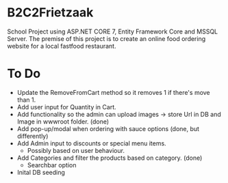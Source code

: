 # B2C2Frietzaak
School Project using ASP.NET CORE 7, Entity Framework Core and MSSQL Server. The premise of this project is to create an online food ordering website for a local fastfood restaurant.

# To Do
- Update the RemoveFromCart method so it removes 1 if there's move than 1.
- Add user input for Quantity in Cart.
- Add functionality so the admin can upload images -> store Url in DB and Image in wwwroot folder. (done)
- Add pop-up/modal when ordering with sauce options (done, but differently)
- Add Admin input to discounts or special menu items.
   - Possibly based on user behaviour.
- Add Categories and filter the products based on category. (done)
   - Searchbar option 
- Inital DB seeding
